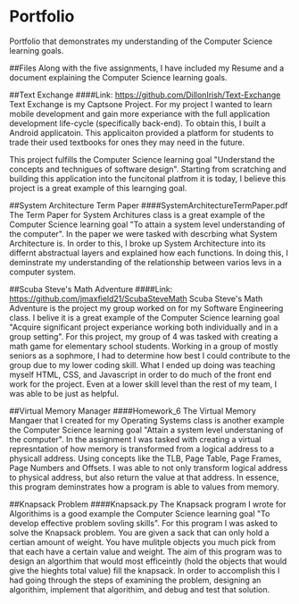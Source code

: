 # Portfolio
Portfolio that demonstrates my understanding of the Computer Science learning goals.

##Files
Along with the five assignments, I have included my Resume and a document explaining the Computer Science learning goals.

##Text Exchange
####Link: https://github.com/DillonIrish/Text-Exchange
Text Exchange is my Captsone Project. For my project I wanted to learn mobile development and gain more experiance with the full application development life-cycle (specifically back-end). To obtain this, I built a Android applicatoin. This applicaiton provided a platform for students to trade their used textbooks for ones they may need in the future. 

This project fulfills the Computer Science learning goal "Understand the concepts and technigues of software design". Starting from scratching and building this application into the funcitonal platfrom it is today, I believe this project is a great example of this learnging goal.

##System Architecture Term Paper
####SystemArchitectureTermPaper.pdf
The Term Paper for System Architures class is a great example of the Computer Science learning goal "To attain a system level understanding of the computer". In the paper we were tasked with descrbing what System Architecture is. In order to this, I broke up System Architecture into its differnt abstractual layers and explained how each functions. In doing this, I deminstrate my understanding of the relationship between varios levs in a computer system.

##Scuba Steve's Math Adventure
####Link: https://github.com/jmaxfield21/ScubaSteveMath
Scuba Steve's Math Adventure is the project my group worked on for my Software Engineering class. I belive it is a great example of the Computer Science learning goal "Acquire significant project experiance working both individually and in a group setting". For this project, my group of 4 was tasked with creating a math game for elementary school students. Working in a group of mostly seniors as a sophmore, I had to determine how best I could contribute to the group due to my lower coding skill. What I ended up doing was teaching myself HTML, CSS, and Javascript in order to do much of the front end work for the project. Even at a lower skill level than the rest of my team, I was able to be just as helpful.

##Virtual Memory Manager
####Homework_6
The Virtual Memory Mangaer that I created for my Operating Systems class is another example the Computer Science learning goal "Attain a system level understaning of the computer". In the assignment I was tasked with creating a virtual represntation of how memory is transformed from a logical address to a physicall address. Using concepts like the TLB, Page Table, Page Frames, Page Numbers and Offsets. I was able to not only transform logical address to physical address, but also return the value at that address. In essence, this program deminstrates how a program is able to values from memory.

##Knapsack Problem
####Knapsack.py
The Knapsack program I wrote for Algorithims is a good example the Computer Science learning goal "To develop effective problem sovling skills". For this program I was asked to solve the Knapsack problem. You are given a sack that can only hold a certian amount of weight. You have mulitple objects you much pick from that each have a certain value and weight. The aim of this program was to design an algorthim that would most efficeintly (hold the objects that would give the hieghts total value) fill the knapsack. In order to accomplish this I had going through the steps of examining the problem, designing an algorithim, implement that algorithim, and debug and test that solution.

